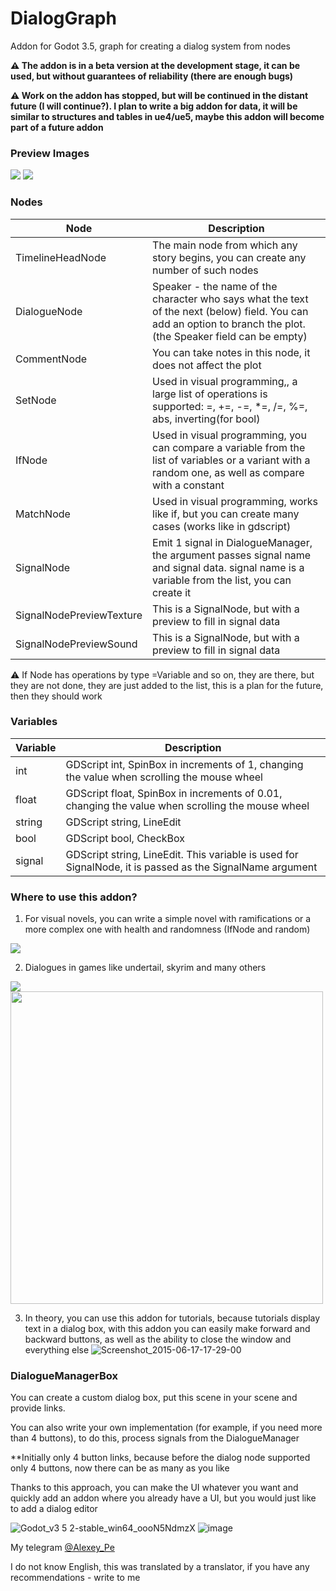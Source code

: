 # DialogGraph
Addon for Godot 3.5, graph for creating a dialog system from nodes

**⚠ The addon is in a beta version at the development stage, it can be used, but without guarantees of reliability (there are enough bugs)**

**⚠ Work on the addon has stopped, but will be continued in the distant future (I will continue?). I plan to write a big addon for data, it will be similar to structures and tables in ue4/ue5, maybe this addon will become part of a future addon**

### Preview Images

<img src="https://github.com/AlexeyPe/DialogGraph/assets/70694988/5dc40e25-78be-4f3c-8446-f97842babdf7" />
<img src="https://github.com/AlexeyPe/DialogGraph/assets/70694988/4c042cfd-07b1-474b-ae7b-5be512a4e314"/>

### Nodes

Node | Description
--- | ---
TimelineHeadNode | The main node from which any story begins, you can create any number of such nodes
DialogueNode | Speaker - the name of the character who says what the text of the next (below) field. You can add an option to branch the plot. (the Speaker field can be empty)
CommentNode | You can take notes in this node, it does not affect the plot
SetNode | Used in visual programming,, a large list of operations is supported: =, +=, -=, *=, /=, %=, abs, inverting(for bool)
IfNode | Used in visual programming, you can compare a variable from the list of variables or a variant with a random one, as well as compare with a constant
MatchNode | Used in visual programming, works like if, but you can create many cases (works like in gdscript)
SignalNode | Emit 1 signal in DialogueManager, the argument passes signal name and signal data. signal name is a variable from the list, you can create it
SignalNodePreviewTexture | This is a SignalNode, but with a preview to fill in signal data
SignalNodePreviewSound | This is a SignalNode, but with a preview to fill in signal data

⚠ If Node has operations by type =Variable and so on, they are there, but they are not done, they are just added to the list, this is a plan for the future, then they should work

### Variables

Variable | Description
--- | ---
int | GDScript int, SpinBox in increments of 1, changing the value when scrolling the mouse wheel
float | GDScript float, SpinBox in increments of 0.01, changing the value when scrolling the mouse wheel
string | GDScript string, LineEdit
bool | GDScript bool, CheckBox
signal | GDScript string, LineEdit. This variable is used for SignalNode, it is passed as the SignalName argument

### Where to use this addon?
1. For visual novels, you can write a simple novel with ramifications or a more complex one with health and randomness (IfNode and random)
<img src="https://github.com/AlexeyPe/DialogGraph/assets/70694988/7438346c-e3b1-4ace-9dbc-4842a672b449"/>

2. Dialogues in games like undertail, skyrim and many others
<img src="https://github.com/AlexeyPe/DialogGraph/assets/70694988/c02d3a1e-566b-4e17-ac36-d204b05f59a4"/>
<img src="https://github.com/AlexeyPe/DialogGraph/assets/70694988/80a80527-55a9-44ee-ad90-b4cc42cf0122" width="500"/>

3. In theory, you can use this addon for tutorials, because tutorials display text in a dialog box, with this addon you can easily make forward and backward buttons, as well as the ability to close the window and everything else
![Screenshot_2015-06-17-17-29-00](https://github.com/AlexeyPe/DialogGraph/assets/70694988/66640af0-86df-44e9-825c-883ca7742cf1)

### DialogueManagerBox
You can create a custom dialog box, put this scene in your scene and provide links.

You can also write your own implementation (for example, if you need more than 4 buttons), to do this, process signals from the DialogueManager

**Initially only 4 button links, because before the dialog node supported only 4 buttons, now there can be as many as you like

Thanks to this approach, you can make the UI whatever you want and quickly add an addon where you already have a UI, but you would just like to add a dialog editor

![Godot_v3 5 2-stable_win64_oooN5NdmzX](https://github.com/AlexeyPe/DialogGraph/assets/70694988/d5f2af36-1504-4ccb-ba10-c238ac4dfc2a)
![image](https://github.com/AlexeyPe/DialogGraph/assets/70694988/bd93a2e7-a286-4e04-85f9-31b24759151e)


My telegram [@Alexey_Pe](https://t.me/Alexey_Pe)

I do not know English, this was translated by a translator, if you have any recommendations - write to me
